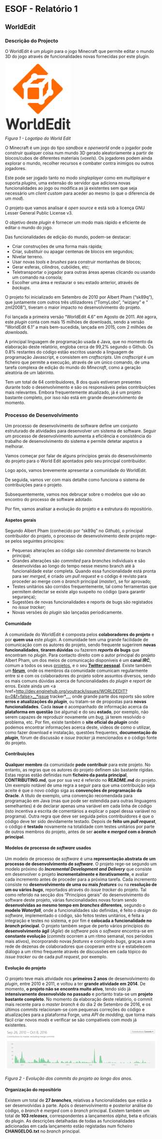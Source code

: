 # ESOF - Relatório 1
## WorldEdit
 
### Descrição do Projecto 

O WorldEdit é um *plugin* para o jogo Minecraft que permite editar o mundo 3D do jogo através de funcionalidades novas fornecidas por este plugin.

<img src="resources/WE_logo.png" alt="Uma imagem." align="centered"/>

*Figura 1 - Logotipo do World Edit*

O Minecraft é um jogo do tipo *sandbox* e *openworld* onde o jogador pode construir qualquer coisa num mundo 3D gerado aleatoriamente a partir de blocos/cubos de diferentes materiais (*voxels*). Os jogadores podem ainda explorar o mundo, recolher recursos e combater contra inimigos ou outros jogadores.

Este pode ser jogado tanto no modo *singleplayer* como em *multiplayer* e suporta *plugins*, uma extensão do servidor que adiciona novas funcionalidades ao jogo ou modifica as já existentes sem que seja necessário um *client custom* para aceder ao mesmo (o que o diferencia de um *mod*).

O projeto que vamos analisar é *open source* e está sob a licença GNU Lesser General Public License v3.

O objetivo deste *plugin* é fornecer um modo mais rápido e eficiente de editar o mundo do jogo.

Das funcionalidades de edição do mundo, podem-se destacar:
- Criar construções de uma forma mais rápida;
- Criar, substituir ou apagar centenas de blocos em segundos;
- Nivelar terreno.
- Usar novas *tools* e *brushes* para construir montanhas de blocos;
- Gerar esferas, cilindros, cubóides, etc;
- Teletransportar o jogador para outras áreas apenas clicando ou usando um comando na consola;
- Escolher uma área e restaurar o seu estado anterior, através de *backups*.

O projeto foi inicializado em Setembro de 2010 por Albert Pham (“sk89q”), que juntamente com outros três utilizadores (“TomyLobo”, “wizjany” e “ zml2008”), tiveram o maior impacto no desenvolvimento do projeto.

Foi lançada a primeira versão “WorldEdit 4.6” em Agosto de 2011. Até agora, este *plugin* conta com mais 15 milhões de downloads, sendo a versão “WorldEdit 6.1” a mais bem-sucedida, lançada em 2015, com 2 milhões de *downloads*.

A principal linguagem de programação usada é Java, que no momento da elaboração deste relatório, engloba cerca de 99,2% segundo o Github. Os 0.8% restantes do código estão escritos usando a linguagem de programação Javascript, e consistem em *craftscripts*. Um *craftscript* é um ficheiro que permite a execução, através de um único comando, de uma tarefa complexa de edição do mundo do *Minecraft*, como a geração aleatória de um labirinto.

Tem um total de 64 contribuidores, 8 dos quais estiveram presentes durante todo o desenvolvimento e são os responsáveis pelas contribuições mais relevantes. Embora frequentemente atualizado, já é um projeto bastante completo, por isso não está em grande desenvolvimento de momento.

### Processo de Desenvolvimento

Um processo de desenvolvimento de software define um conjunto estruturado de atividades para desenvolver um sistema de software. Seguir um processo de desenvolvimento aumenta a eficiência e consistência do trabalho de desenvolvimento do sistema e permite detetar aspetos a melhorar.

Vamos começar por falar de alguns princípios gerais do desenvolvimento do projeto para o World Edit apontados pelo seu principal contribuidor.

Logo após, vamos brevemente apresentar a comunidade do WorldEdit.

De seguida, vamos ver com mais detalhe como funciona o sistema de contribuições para o projeto.

Subsequentemente, vamos nos debruçar sobre o modelos que vão ao encontro do processo de software adotado.

Por fim, vamos analisar a evolução do projeto e a estrutura do repositório.     

#### Aspetos gerais

Segundo Albert Pham (conhecido por “sk89q” no *Github*), o principal contribuidor do projeto, o processo de desenvolvimento deste projeto rege-se pelos seguintes princípios:
- Pequenas alterações ao código são *commited* diretamente no branch principal;
- Grandes alterações são *commited* para *branches* individuais e são desenvolvidas ao longo do tempo nesse mesmo branch até à funcionalidade estar completa. Quando essa funcionalidade está pronta para ser *merged*, é criado um *pull request* e o código é revisto para proceder ao merge com o *branch* principal (*master*), se for aprovado;
- Testes unitários são corridos frequentemente, tal como ferramentas que permitem detectar se existe algo suspeito no código (para garantir segurança);
- Sugestões de novas funcionalidades e reports de bugs são registados no *issue tracker*;
- Novas versões do *plugin* são lançadas periodicamente.

#### Comunidade

A comunidade do WorldEdit é composta pelos __colaboradores do projeto__ e por __quem usa__ este *plugin*. A comunidade tem uma grande facilidade de comunicação com os autores do projeto, sendo frequente sugerirem __novas funcionalidades__, __tirarem dúvidas__ ou fazerem __*reports* de bugs__ que encontram no *plugin*.
Para contacto direito com o autor principal do projeto Albert Pham, um dos meios de comunicação disponíveis é um __canal *IRC*__, comum a todos os seus <a href=http://skq.me/irc/irc.esper.net/sk89q>projetos</a>, e o seu <a href=http://twitter.com/sk89q>__Twitter pessoal__</a>.
Existe também um <a href=http://forum.enginehub.org/>__fórum__</a>, onde os membros da comunidade comunicam regularmente entre si e com os colaboradores do projeto sobre assuntos diversos, sendo os mais comuns dúvidas acerca de funcionalidades do *plugin* e *report* de erros.
Existe ainda um <a href=http://dev.enginehub.org/youtrack/issues/WORLDEDIT?p=0&f=false>__*issue tracker*__</a>, onde grande parte dos *reports* são sobre __erros e atualizações do *plugin*__, ou tratam-se de propostas para __novas funcionalidades__. Cada __issue__ é acompanhado de informação acerca da __plataforma em questão__ (se alguma) e do seu __estado__, por exemplo, não serem capazes de reproduzir novamente um *bug*, já terem resolvido o problema, etc.
Por fim, existe também o __site oficial do *plugin*__ onde podemos encontrar informações acerca deste, videos de como o utilizar, como fazer download e instalação, questões frequentes, __documentação do *plugin*__, fórum de discussão e *issue tracker* já mencionados e o código fonte do projeto.

#### Contribuições

__Qualquer membro__ da comunidade __pode contribuir__ para este projeto. No entanto, as regras que os autores do projeto definem são bastante rígidas. Estas regras estão definidas num __ficheiro da pasta principal__, __CONTRIBUTING.md__, que por sua vez é referido no __README.md__ do projeto.
Um exemplo notável de uma regra a seguir para que uma contribuição seja aceite é que o novo código siga as __convenções de programação da Oracle__. A título de exemplo, uma convenção recomendada para programação em Java (mas que pode ser estendida para outras linguagens semelhantes) é de declarar apenas uma variável em cada linha de código (isto incentiva a escrita de comentários a explicar o papel dessa variável no programa). 
Outra regra que deve ser seguida pelos contribuidores é que o código deve ter sido devidamente testado.
Depois de __feito um *pull request*__, o código é __testado__ novamente na totalidade com testes unitários por parte de outros membros do projeto, antes de ser __aceite e *merged* com o *branch* principal__.

#### Modelos de processo de *software* usados

Um modelo de processo de *software* é uma __representação abstrata de um processo de desenvolvimento de *software*__.
O projeto rege-se segundo um modelo próximo do __*Incremental Development and Delivery*__ que consiste em desenvolver o projeto __incrementalmente e iterativamente__, e avaliar cada incremento antes de proceder para a próxima tarefa. Cada incremento consiste no __desenvolvimento de uma ou mais *features*__ ou na __resolução de um ou vários *bugs*__, reportados através do *issue tracker* do projeto.
Tal como referido na secção dos “Princípios gerais” do desenvolvimento do software deste projeto, várias funcionalidades novas foram sendo __desenvolvidas ao mesmo tempo em *branches* diferentes__, segundo o __modelo *Waterfall*__, onde a funcionalidades são definidas, é feito o *design* do *software*, implementado o código, são feitos testes unitários, é feita a integração e testes no sistema, e por fim é __colocada a funcionalidade no *branch* principal__.
 O projeto também segue de perto vários princípios do __desenvolvimento ágil__ (*Agile*) de *software* pois o *software* encontra-se em __constante evolução__ (*commits* ocorrem a um ritmo semanal, nos períodos mais ativos), incorporando novas *features* e corrigindo *bugs*, graças a uma rede de dezenas de colaboradores que cooperam entre si e estabelecem diálogo a um ritmo frequente através de discussões em cada tópico do *issue tracker* ou de cada *pull request*, por exemplo.
 
#### Evolução do projeto

O projeto teve mais atividade nos __primeiros 2 anos__ de desenvolvimento do *plugin*, entre 2010 e 2011, e voltou a ter __grande atividade em 2014__. 
De momento, __o projeto não se encontra muito ativo__, tendo sido já __intensivamente desenvolvido no passado__ e portanto trata-se um __projeto bastante completo__.
No momento da elaboração deste relatório, o commit mais recente para o *master branch* é do dia 2 de Setembro de 2016, e os últimos *commits* relacionam-se com pequenas correções do código e atualizações para a plataforma Forge, uma *API* de *modding*, que torna mais fácil criar novos *mods* e verificar se são compatíveis com *mods* já existentes.
 <img src="resources/graph_commits.png" alt="Graph Commits" align="centered"/>
 
*Figura 2 - Evolução dos *commits* do projeto ao longo dos anos.*

#### Organização do repositório

Existem um total de __27 *branches*__, relativas a funcionalidades que estão a ser desenvolvidas à parte. Após o desenvolvimento e posterior análise do código, o *branch* é *merged* com o *branch* principal.
Existem também um total de __103 *releases*__, correspondentes a lançamentos *alpha*, beta e oficiais do plugin. As descrições detalhadas de todas as funcionalidades adicionadas em cada lançamento estão registadas num ficheiro __CHANGELOG.txt__ no *branch* principal.







